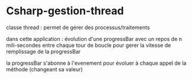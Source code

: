 # Csharp-gestion-thread

classe thread : permet de gérer des processus/traitements

dans cette application : évolution d'une progressBar avec un repos de n mili-secondes entre chaque tour de boucle pour gerer la vitesse de remplissage de la progressBar

la progressBar s'abonne à l'evenement pour évoluer à chaque appel de la méthode (changeant sa valeur) 
